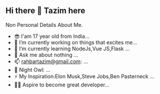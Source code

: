 ## Hi there 👋 Tazim here



Non Personal Details About Me.

- 😎️ I'am 17 year old from India...
- 🔭 I’m currently working on  things that excites me...
- 🌱 I’m currently learning NodeJs,Vue JS,Flask ...
- 💬 Ask me about nothing ...
- 📫 rahbartazim@gmail.com: ...
- 🦉️ Night Owl: ...
- ⚡ My Inspiration:Elon Musk,Steve Jobs,Ben Pasterneck ...
- 👨‍💻️ Aspire to become great developer...
